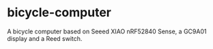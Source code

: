 # bicycle-computer
A bicycle computer based on Seeed XIAO nRF52840 Sense, a GC9A01 display and a Reed switch.

